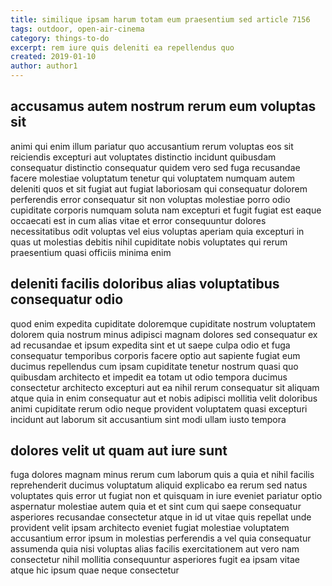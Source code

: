 ```yaml
---
title: similique ipsam harum totam eum praesentium sed article 7156
tags: outdoor, open-air-cinema
category: things-to-do
excerpt: rem iure quis deleniti ea repellendus quo
created: 2019-01-10
author: author1
---
```


## accusamus autem nostrum rerum eum voluptas sit

animi qui enim illum pariatur quo accusantium rerum voluptas eos sit reiciendis excepturi aut voluptates distinctio incidunt quibusdam consequatur distinctio consequatur quidem vero sed fuga recusandae facere molestiae voluptatum tenetur qui voluptatem numquam autem deleniti quos et sit fugiat aut fugiat laboriosam qui consequatur dolorem perferendis error consequatur sit non voluptas molestiae porro odio cupiditate corporis numquam soluta nam excepturi et fugit fugiat est eaque occaecati est in cum alias vitae et error consequuntur dolores necessitatibus odit voluptas vel eius voluptas aperiam quia excepturi in quas ut molestias debitis nihil cupiditate nobis voluptates qui rerum praesentium quasi officiis minima enim

## deleniti facilis doloribus alias voluptatibus consequatur odio

quod enim expedita cupiditate doloremque cupiditate nostrum voluptatem dolorem quia nostrum minus adipisci magnam dolores sed consequatur ex ad recusandae et ipsum expedita sint et ut saepe culpa odio et fuga consequatur temporibus corporis facere optio aut sapiente fugiat eum ducimus repellendus cum ipsam cupiditate tenetur nostrum quasi quo quibusdam architecto et impedit ea totam ut odio tempora ducimus consectetur architecto excepturi aut ea nihil rerum consequatur sit aliquam atque quia in enim consequatur aut et nobis adipisci mollitia velit doloribus animi cupiditate rerum odio neque provident voluptatem quasi excepturi incidunt aut laborum sit accusantium sint modi ullam iusto tempora

## dolores velit ut quam aut iure sunt

fuga dolores magnam minus rerum cum laborum quis a quia et nihil facilis reprehenderit ducimus voluptatum aliquid explicabo ea rerum sed natus voluptates quis error ut fugiat non et quisquam in iure eveniet pariatur optio aspernatur molestiae autem quia et et sint cum qui saepe consequatur asperiores recusandae consectetur atque in id ut vitae quis repellat unde provident velit ipsam architecto eveniet fugiat molestiae voluptatem accusantium error ipsum in molestias perferendis a vel quia consequatur assumenda quia nisi voluptas alias facilis exercitationem aut vero nam consectetur nihil mollitia consequuntur asperiores fugit ea ipsam vitae atque hic ipsum quae neque consectetur
